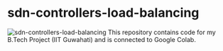 # sdn-controllers-load-balancing
![sdn-controllers-load-balancing](https://socialify.git.ci/Imperial-lord/sdn-controllers-load-balancing/image?description=1&forks=1&issues=1&language=1&logo=https%3A%2F%2Fwww.grandmetric.com%2Fwp-content%2Fuploads%2F2017%2F11%2FSDN.png&owner=1&pattern=Circuit%20Board&pulls=1&stargazers=1&theme=Light)
This repository contains code for my B.Tech Project (IIT Guwahati) and is connected to Google Colab.
